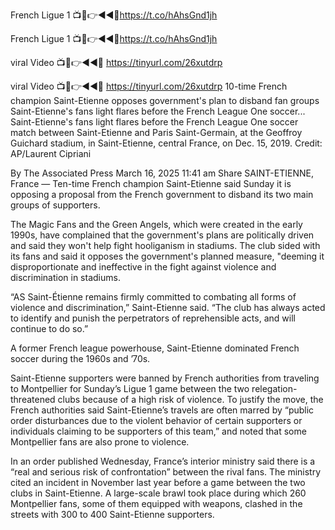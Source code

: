 French Ligue 1 📺📱👉◄◄🔴https://t.co/hAhsGnd1jh

French Ligue 1 📺📱👉◄◄🔴https://t.co/hAhsGnd1jh

viral Video 📺📱👉◄◄🔴 https://tinyurl.com/26xutdrp

viral Video 📺📱👉◄◄🔴 https://tinyurl.com/26xutdrp
10-time French champion Saint-Etienne opposes government's plan to disband fan groups
Saint-Etienne's fans light flares before the French League One soccer...
Saint-Etienne's fans light flares before the French League One soccer match between Saint-Etienne and Paris Saint-Germain, at the Geoffroy Guichard stadium, in Saint-Etienne, central France, on Dec. 15, 2019. Credit: AP/Laurent Cipriani

By The Associated Press
March 16, 2025 11:41 am
Share
SAINT-ETIENNE, France — Ten-time French champion Saint-Etienne said Sunday it is opposing a proposal from the French government to disband its two main groups of supporters.

The Magic Fans and the Green Angels, which were created in the early 1990s, have complained that the government's plans are politically driven and said they won't help fight hooliganism in stadiums. The club sided with its fans and said it opposes the government's planned measure, "deeming it disproportionate and ineffective in the fight against violence and discrimination in stadiums.

“AS Saint-Étienne remains firmly committed to combating all forms of violence and discrimination,” Saint-Etienne said. “The club has always acted to identify and punish the perpetrators of reprehensible acts, and will continue to do so.”

A former French league powerhouse, Saint-Etienne dominated French soccer during the 1960s and ’70s.

Saint-Etienne supporters were banned by French authorities from traveling to Montpellier for Sunday’s Ligue 1 game between the two relegation-threatened clubs because of a high risk of violence. To justify the move, the French authorities said Saint-Etienne’s travels are often marred by “public order disturbances due to the violent behavior of certain supporters or individuals claiming to be supporters of this team,” and noted that some Montpellier fans are also prone to violence.

In an order published Wednesday, France’s interior ministry said there is a “real and serious risk of confrontation” between the rival fans. The ministry cited an incident in November last year before a game between the two clubs in Saint-Etienne. A large-scale brawl took place during which 260 Montpellier fans, some of them equipped with weapons, clashed in the streets with 300 to 400 Saint-Etienne supporters.

